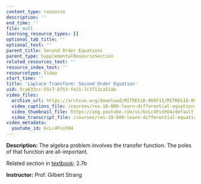 ```yaml
---
content_type: resource
description: ''
end_time: ''
file: null
learning_resource_types: []
optional_tab_title: ''
optional_text: ''
parent_title: Second Order Equations
parent_type: SupplementalResourceSection
related_resources_text: ''
resource_index_text: ''
resourcetype: Video
start_time: ''
title: 'Laplace Transform: Second Order Equation'
uid: 5ca633cc-55c7-b753-fe21-7c3712ca51ab
video_files:
  archive_url: https://archive.org/download/MITRES18-009F15/MITRES18-009F15_2_7b_LaplaceSecondOrder_300k.mp4
  video_captions_file: /courses/res-18-009-learn-differential-equations-up-close-with-gilbert-strang-and-cleve-moler-fall-2015/c6548c7442e4543ca811bb5186335fb6_kcLc4FsshO4.vtt
  video_thumbnail_file: https://img.youtube.com/vi/kcLc4FsshO4/default.jpg
  video_transcript_file: /courses/res-18-009-learn-differential-equations-up-close-with-gilbert-strang-and-cleve-moler-fall-2015/b5b9843318c106661a2639c77bccc6b7_kcLc4FsshO4.pdf
video_metadata:
  youtube_id: kcLc4FsshO4
---
```


**Description:** The algebra problem involves the transfer function. The poles of that function are all-important.

Related section in [textbook](http://www-math.mit.edu/~gs/dela/): 2.7b

**Instructor:** Prof. Gilbert Strang